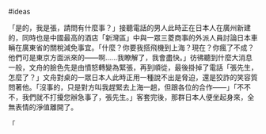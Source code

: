 #ideas 

「是的，我是張，請問有什麼事？」接聽電話的男人此時正在日本人在廣州新建的，同時也是中國最高的酒店「新灣區」中與一眾三菱商事的外派人員討論日本車輛在廣東省的關稅減免事宜。「什麼？你要我搭飛機到上海？現在？你瘋了不成？他們可是東京方面派來的——啊......我瞭解了，我會盡快。」彷彿聽到什麼大消息一般，文舟的臉色先是由憤怒轉變為緊張，再到順從，最後掛掉了電話「張先生，怎麼了？」文舟對桌的一眾日本人此時正用一種說不出是脅迫，還是狡詐的笑容質問著他。「沒事的，只是對方叫我趕緊去上海一趟，但跟各位的合作——」「不不不，我們就不打擾您辦急事了，張先生。」客套完後，那群日本人便坐起身來，全無表情的淨值離開了。

「